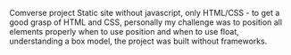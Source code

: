 Comverse project
Static site without javascript, only HTML/CSS - to get a good grasp of HTML and CSS, 
personally my challenge was to position all elements properly when to use position and when to use float, 
understanding a box model, the project was built without frameworks.
